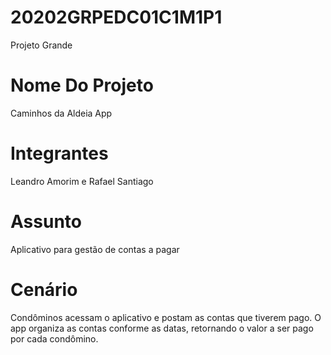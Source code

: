 # 20202GRPEDC01C1M1P1
Projeto Grande

# Nome Do Projeto
Caminhos da Aldeia App
 
# Integrantes
Leandro Amorim e Rafael Santiago

# Assunto 
Aplicativo para gestão de contas a pagar

# Cenário
Condôminos acessam o aplicativo e postam as contas que tiverem pago. O app organiza as contas conforme as datas, retornando o valor a ser pago por cada condômino.